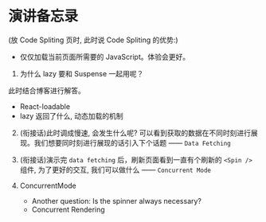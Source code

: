 # 演讲备忘录

(放 Code Spliting 页时, 此时说 Code Spliting 的优势:)

* 仅仅加载当前页面所需要的 JavaScript。体验会更好。

1. 为什么 lazy 要和 Suspense 一起用呢？

此时结合博客进行解答。

* React-loadable
* lazy 返回了什么, 动态加载的机制

2. (衔接话)此时调成慢速, 会发生什么呢? 可以看到获取的数据在不同时刻进行展现。我们想要同时刻进行展现的话引入下个话题 —— `Data Fetching`

3. (衔接话)演示完 `data fetching` 后，刷新页面看到一直有个刷新的 `<Spin />` 组件, 为了更好的交互, 我们可以做什么  —— `Concurrent Mode`

3. ConcurrentMode
	* Another question: Is the spinner always necessary?
	* Concurrent Rendering
